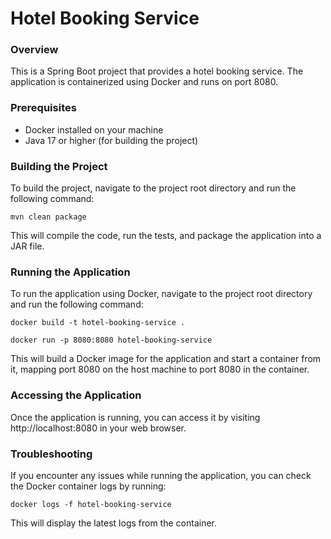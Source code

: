 # Hotel Booking Service

### Overview
This is a Spring Boot project that provides a hotel booking service. The application is containerized using Docker and runs on port 8080.

### Prerequisites
* Docker installed on your machine
* Java 17 or higher (for building the project)

### Building the Project
To build the project, navigate to the project root directory and run the following command:

``
mvn clean package
``

This will compile the code, run the tests, and package the application into a JAR file.


### Running the Application
To run the application using Docker, navigate to the project root directory and run the following command:

``docker build -t hotel-booking-service .``

``docker run -p 8080:8080 hotel-booking-service``

This will build a Docker image for the application and start a container from it, mapping port 8080 on the host machine to port 8080 in the container.

### Accessing the Application
Once the application is running, you can access it by visiting http://localhost:8080 in your web browser.

### Troubleshooting
If you encounter any issues while running the application, you can check the Docker container logs by running:

``docker logs -f hotel-booking-service``

This will display the latest logs from the container.
